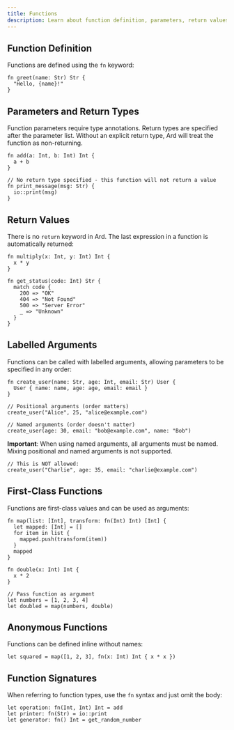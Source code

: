 ```yaml
---
title: Functions
description: Learn about function definition, parameters, return values, and advanced features in Ard.
---
```


## Function Definition

Functions are defined using the `fn` keyword:

```ard
fn greet(name: Str) Str {
  "Hello, {name}!"
}
```

## Parameters and Return Types

Function parameters require type annotations. Return types are specified after the parameter list.
Without an explicit return type, Ard will treat the function as non-returning.

```ard
fn add(a: Int, b: Int) Int {
  a + b
}

// No return type specified - this function will not return a value
fn print_message(msg: Str) {
  io::print(msg)
}
```

## Return Values

There is no `return` keyword in Ard. The last expression in a function is automatically returned:

```ard
fn multiply(x: Int, y: Int) Int {
  x * y
}

fn get_status(code: Int) Str {
  match code {
    200 => "OK"
    404 => "Not Found"
    500 => "Server Error"
    _ => "Unknown"
  }
}
```

## Labelled Arguments

Functions can be called with labelled arguments, allowing parameters to be specified in any order:

```ard
fn create_user(name: Str, age: Int, email: Str) User {
  User { name: name, age: age, email: email }
}

// Positional arguments (order matters)
create_user("Alice", 25, "alice@example.com")

// Named arguments (order doesn't matter)
create_user(age: 30, email: "bob@example.com", name: "Bob")
```

**Important**: When using named arguments, all arguments must be named. Mixing positional and named arguments is not supported.

```ard
// This is NOT allowed:
create_user("Charlie", age: 35, email: "charlie@example.com")
```

## First-Class Functions

Functions are first-class values and can be used as arguments:

```ard
fn map(list: [Int], transform: fn(Int) Int) [Int] {
  let mapped: [Int] = []
  for item in list {
    mapped.push(transform(item))
  }
  mapped
}

fn double(x: Int) Int {
  x * 2
}

// Pass function as argument
let numbers = [1, 2, 3, 4]
let doubled = map(numbers, double)
```

## Anonymous Functions

Functions can be defined inline without names:

```ard
let squared = map([1, 2, 3], fn(x: Int) Int { x * x })
```

## Function Signatures

When referring to function types, use the `fn` syntax and just omit the body:

```ard
let operation: fn(Int, Int) Int = add
let printer: fn(Str) = io::print
let generator: fn() Int = get_random_number
```
